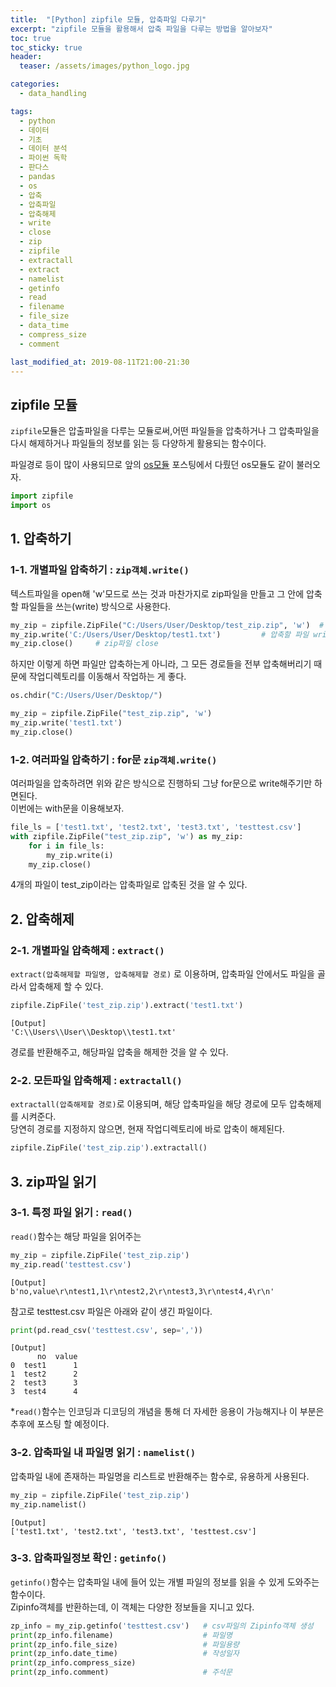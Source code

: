 ```yaml
---
title:  "[Python] zipfile 모듈, 압축파일 다루기"
excerpt: "zipfile 모듈을 활용해서 압축 파일을 다루는 방법을 알아보자"
toc: true
toc_sticky: true
header:
  teaser: /assets/images/python_logo.jpg

categories:
  - data_handling

tags:
  - python
  - 데이터
  - 기초
  - 데이터 분석
  - 파이썬 독학
  - 판다스
  - pandas
  - os
  - 압축
  - 압축파일
  - 압축해제
  - write
  - close
  - zip
  - zipfile
  - extractall
  - extract
  - namelist
  - getinfo
  - read
  - filename
  - file_size
  - data_time
  - compress_size
  - comment

last_modified_at: 2019-08-11T21:00-21:30
---
```


## zipfile 모듈  

`zipfile`모듈은 압출파일을 다루는 모듈로써,어떤 파일들을 압축하거나 그 압축파일을 다시 해제하거나 파일들의 정보를 읽는 등 다양하게 활용되는 함수이다.  

파일경로 등이 많이 사용되므로 앞의 [os모듈](https://yganalyst.github.io/data_handling/memo_1/) 포스팅에서 다뤘던 os모듈도 같이 불러오자.  

```python
import zipfile
import os
```

## 1. 압축하기  

### 1-1. 개별파일 압축하기 : `zip객체.write()`  

텍스트파일을 open해 'w'모드로 쓰는 것과 마찬가지로 zip파일을 만들고 그 안에 압축할 파일들을 쓰는(write) 방식으로 사용한다.  

```python
my_zip = zipfile.ZipFile("C:/Users/User/Desktop/test_zip.zip", 'w')  # zip파일 쓰기모드
my_zip.write('C:/Users/User/Desktop/test1.txt')         # 압축할 파일 write
my_zip.close()     # zip파일 close
```

하지만 이렇게 하면 파일만 압축하는게 아니라, 그 모든 경로들을 전부 압축해버리기 때문에 작업디렉토리를 이동해서 작업하는 게 좋다.  

```python
os.chdir("C:/Users/User/Desktop/")

my_zip = zipfile.ZipFile("test_zip.zip", 'w')
my_zip.write('test1.txt')
my_zip.close()
```

### 1-2. 여러파일 압축하기 : for문 `zip객체.write()`  

여러파일을 압축하려면 위와 같은 방식으로 진행하되 그냥 for문으로 write해주기만 하면된다.  
이번에는 with문을 이용해보자.  

```python
file_ls = ['test1.txt', 'test2.txt', 'test3.txt', 'testtest.csv']
with zipfile.ZipFile("test_zip.zip", 'w') as my_zip:
    for i in file_ls:
        my_zip.write(i)
    my_zip.close()
```

4개의 파일이 test_zip이라는 압축파일로 압축된 것을 알 수 있다.  

## 2. 압축해제  

### 2-1. 개별파일 압축해제 : `extract()`  

`extract(압축해제할 파일명, 압축해제할 경로)` 로 이용하며, 압축파일 안에서도 파일을 골라서 압축해제 할 수 있다.  

```python
zipfile.ZipFile('test_zip.zip').extract('test1.txt')
```
	[Output]
    'C:\\Users\\User\\Desktop\\test1.txt'

경로를 반환해주고, 해당파일 압축을 해제한 것을 알 수 있다.  


### 2-2. 모든파일 압축해제 : `extractall()`  

`extractall(압축해제할 경로)`로 이용되며, 해당 압축파일을 해당 경로에 모두 압축해제를 시켜준다.  
당연히 경로를 지정하지 않으면, 현재 작업디렉토리에 바로 압축이 해제된다.  

```python
zipfile.ZipFile('test_zip.zip').extractall()
```


## 3. zip파일 읽기  

### 3-1. 특정 파일 읽기 :  `read()`  

`read()`함수는 해당 파일을 읽어주는

```python
my_zip = zipfile.ZipFile('test_zip.zip')
my_zip.read('testtest.csv')
```
	[Output]
    b'no,value\r\ntest1,1\r\ntest2,2\r\ntest3,3\r\ntest4,4\r\n'

참고로 testtest.csv 파일은 아래와 같이 생긴 파일이다.  

```python
print(pd.read_csv('testtest.csv', sep=','))
```
	[Output]
          no  value
    0  test1      1
    1  test2      2
    2  test3      3
    3  test4      4

*`read()`함수는 인코딩과 디코딩의 개념을 통해 더 자세한 응용이 가능해지나 이 부분은 추후에 포스팅 할 예정이다.  


### 3-2. 압축파일 내 파일명 읽기 : `namelist()` 

압축파일 내에 존재하는 파일명을 리스트로 반환해주는 함수로, 유용하게 사용된다.  

```python
my_zip = zipfile.ZipFile('test_zip.zip')
my_zip.namelist()
```
	[Output]
    ['test1.txt', 'test2.txt', 'test3.txt', 'testtest.csv']
    
### 3-3. 압축파일정보 확인 : `getinfo()`  

`getinfo()`함수는 압축파일 내에 들어 있는 개별 파일의 정보를 읽을 수 있게 도와주는 함수이다.  
Zipinfo객체를 반환하는데, 이 객체는 다양한 정보들을 지니고 있다.  

```python
zp_info = my_zip.getinfo('testtest.csv')   # csv파일의 Zipinfo객체 생성
print(zp_info.filename)                    # 파일명
print(zp_info.file_size)                   # 파일용량
print(zp_info.date_time)                   # 작성일자
print(zp_info.compress_size)               
print(zp_info.comment)                     # 주석문
```
